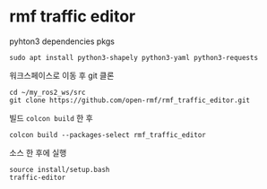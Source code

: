 # rmf traffic editor

pyhton3 dependencies pkgs
```
sudo apt install python3-shapely python3-yaml python3-requests
```

워크스페이스로 이동 후 git 클론
```
cd ~/my_ros2_ws/src
git clone https://github.com/open-rmf/rmf_traffic_editor.git
```

빌드  `colcon build` 한 후
```
colcon build --packages-select rmf_traffic_editor
```

소스 한 후에 실행
```
source install/setup.bash
traffic-editor 
```


